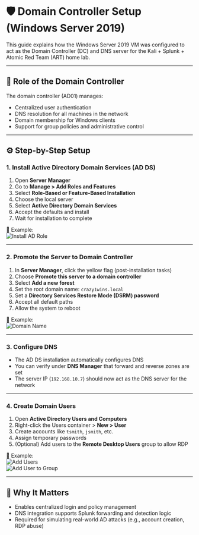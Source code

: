 # 🛡️ Domain Controller Setup (Windows Server 2019)

This guide explains how the Windows Server 2019 VM was configured to act as the Domain Controller (DC) and DNS server for the Kali + Splunk + Atomic Red Team (ART) home lab.

---

## 🧱 Role of the Domain Controller

The domain controller (AD01) manages:

- Centralized user authentication
- DNS resolution for all machines in the network
- Domain membership for Windows clients
- Support for group policies and administrative control

---

## ⚙️ Step-by-Step Setup

### 1. Install Active Directory Domain Services (AD DS)

1. Open **Server Manager**
2. Go to **Manage > Add Roles and Features**
3. Select **Role-Based or Feature-Based Installation**
4. Choose the local server
5. Select **Active Directory Domain Services**
6. Accept the defaults and install
7. Wait for installation to complete

📸 Example:  
![Install AD Role](../screenshots/install%20ad%20ds%20and%20promoted%20server%20to%20domain%20controller.PNG)

---

### 2. Promote the Server to Domain Controller

1. In **Server Manager**, click the yellow flag (post-installation tasks)
2. Choose **Promote this server to a domain controller**
3. Select **Add a new forest**
4. Set the root domain name: `crazy1wins.local`
5. Set a **Directory Services Restore Mode (DSRM) password**
6. Accept all default paths
7. Allow the system to reboot

📸 Example:  
![Domain Name](../screenshots/domain%20name.PNG)

---

### 3. Configure DNS

- The AD DS installation automatically configures DNS
- You can verify under **DNS Manager** that forward and reverse zones are set
- The server IP (`192.168.10.7`) should now act as the DNS server for the network

---

### 4. Create Domain Users

1. Open **Active Directory Users and Computers**
2. Right-click the Users container > **New > User**
3. Create accounts like `tsmith`, `jsmith`, etc.
4. Assign temporary passwords
5. (Optional) Add users to the **Remote Desktop Users** group to allow RDP

📸 Example:  
![Add Users](../screenshots/add%20users.PNG)  
![Add User to Group](../screenshots/add%20user%20to%20group.PNG)

---

## 🧠 Why It Matters

- Enables centralized login and policy management
- DNS integration supports Splunk forwarding and detection logic
- Required for simulating real-world AD attacks (e.g., account creation, RDP abuse)
